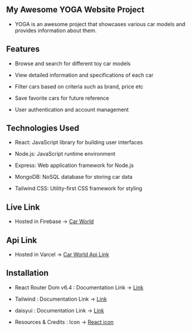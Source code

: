 ## My Awesome YOGA Website Project

- YOGA is an awesome project that showcases various car models and provides information about them.

## Features

- Browse and search for different toy car models

- View detailed information and specifications of each car

- Filter cars based on criteria such as brand, price etc

- Save favorite cars for future reference

- User authentication and account management

## Technologies Used

- React: JavaScript library for building user interfaces

- Node.js: JavaScript runtime environment

- Express: Web application framework for Node.js

- MongoDB: NoSQL database for storing car data

- Tailwind CSS: Utility-first CSS framework for styling

## Live Link

- Hosted in Firebase -> [Car World](https://toy-car-ce3f5.web.app/)

## Api Link

- Hosted in Varcel -> [Car World Api Link ](https://toy-car-server-rho.vercel.app/totalData)

## Installation

- React Router Dom v6.4 : Documentation Link -> [Link](https://reactrouter.com/en/main/start/overview)

- Tailwind : Documentation Link -> [Link](https://tailwindcss.com/docs/installation)

- daisyui : Documentation Link -> [Link](https://daisyui.com/docs/install)

- Resources & Credits : Icon -> [React icon ](https://react-icons.github.io/react-icons/)
